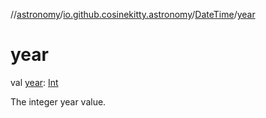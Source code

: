 //[astronomy](../../../index.md)/[io.github.cosinekitty.astronomy](../index.md)/[DateTime](index.md)/[year](year.md)

# year

val [year](year.md): [Int](https://kotlinlang.org/api/latest/jvm/stdlib/kotlin/-int/index.html)

The integer year value.
